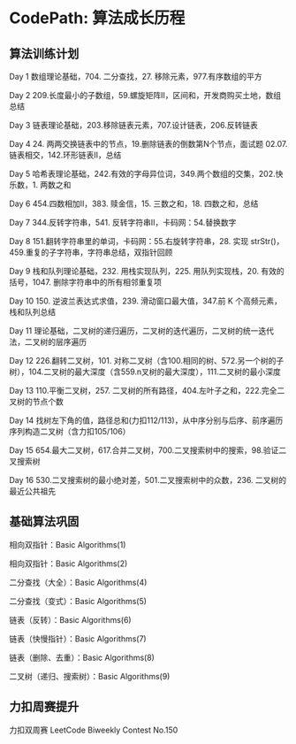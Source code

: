# CodePath: 算法成长历程 

## 算法训练计划

Day 1 数组理论基础，704. 二分查找，27. 移除元素，977.有序数组的平方  

Day 2 209.长度最小的子数组，59.螺旋矩阵II，区间和，开发商购买土地，数组总结  

Day 3 链表理论基础，203.移除链表元素，707.设计链表，206.反转链表  

Day 4 24. 两两交换链表中的节点，19.删除链表的倒数第N个节点，面试题 02.07. 链表相交，142.环形链表II，总结  

Day 5 哈希表理论基础，242.有效的字母异位词，349.两个数组的交集，202.快乐数，1. 两数之和   

Day 6 454.四数相加II，383. 赎金信，15. 三数之和，18. 四数之和，总结    

Day 7 344.反转字符串，541. 反转字符串II，卡码网：54.替换数字  

Day 8 151.翻转字符串里的单词，卡码网：55.右旋转字符串，28. 实现 strStr()，459.重复的子字符串，字符串总结，双指针回顾 

Day 9 栈和队列理论基础，232. 用栈实现队列，225. 用队列实现栈，20. 有效的括号，1047. 删除字符串中的所有相邻重复项

Day 10 150. 逆波兰表达式求值，239. 滑动窗口最大值，347.前 K 个高频元素，栈和队列总结

Day 11 理论基础，二叉树的递归遍历，二叉树的迭代遍历，二叉树的统一迭代法，二叉树的层序遍历

Day 12 226.翻转二叉树，101. 对称二叉树（含100.相同的树、572.另一个树的子树），104.二叉树的最大深度（含559.n叉树的最大深度），111.二叉树的最小深度

Day 13 110.平衡二叉树，257. 二叉树的所有路径，404.左叶子之和，222.完全二叉树的节点个数

Day 14 找树左下角的值，路径总和(力扣112/113)，从中序分别与后序、前序遍历序列构造二叉树（含力扣105/106）

Day 15 654.最大二叉树，617.合并二叉树，700.二叉搜索树中的搜索，98.验证二叉搜索树

Day 16 530.二叉搜索树的最小绝对差，501.二叉搜索树中的众数，236. 二叉树的最近公共祖先

## 基础算法巩固

相向双指针：Basic Algorithms(1)

相向双指针：Basic Algorithms(2)

二分查找（大全）：Basic Algorithms(4)

二分查找（变式）：Basic Algorithms(5)

链表（反转）：Basic Algorithms(6)

链表（快慢指针）：Basic Algorithms(7)

链表（删除、去重）：Basic Algorithms(8)

二叉树（递归、搜索树）：Basic Algorithms(9)

## 力扣周赛提升

力扣双周赛 LeetCode Biweekly Contest No.150
